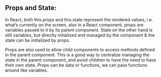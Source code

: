 ## Props and State:

In React, both this.props and this.state represent the rendered values, i.e. what’s currently on the screen, also in a React component, props are variables passed to it by its parent component. State on the other hand is still variables, but directly initialized and managed by the component & the state can be initialized by props.

Props are also used to allow child components to access methods defined in the parent component. This is a good way to centralize managing the state in the parent component, and avoid children to have the need to have their own state.
Props can be data or functions, we can pass functions around like variables.
